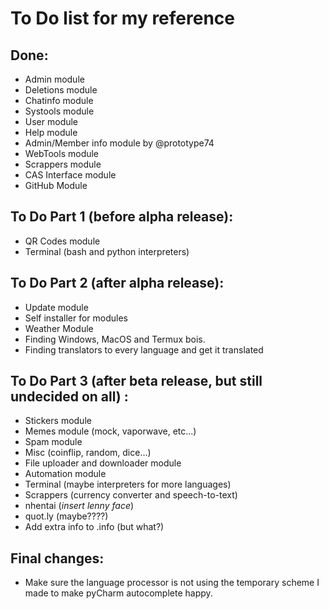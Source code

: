 # To Do list for my reference

## Done:
 - Admin module
 - Deletions module
 - Chatinfo module
 - Systools module
 - User module
 - Help module
 - Admin/Member info module by @prototype74
 - WebTools module
 - Scrappers module
 - CAS Interface module
 - GitHub Module

## To Do Part 1 (before alpha release):
 - QR Codes module
 - Terminal (bash and python interpreters)

## To Do Part 2 (after alpha release):
 - Update module
 - Self installer for modules
 - Weather Module
 - Finding Windows, MacOS and Termux bois.
 - Finding translators to every language and get it translated

## To Do Part 3 (after beta release, but still undecided on all) :
 - Stickers module
 - Memes module (mock, vaporwave, etc...)
 - Spam module
 - Misc (coinflip, random, dice...)
 - File uploader and downloader module
 - Automation module
 - Terminal (maybe interpreters for more languages)
 - Scrappers (currency converter and speech-to-text)
 - nhentai (*insert lenny face*)
 - quot.ly (maybe????)
 - Add extra info to .info (but what?)

## Final changes:
 - Make sure the language processor is not using the temporary scheme I made to make pyCharm autocomplete happy.
 